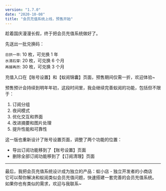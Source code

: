 ```yaml
---
version: "1.7.0"
date: "2020-10-08"
title: "会员充值系统上线，预售开始"
---
```


趁着国庆漫漫长假，终于把会员充值系统做好了。  

先送出一批兑换码：

`日拱一卒`: 10 枚，可兑换 1 年  
`水滴石穿`: 20 枚，可兑换 6 个月  
`再接再厉`: 30 枚，可兑换 3 个月  

充值入口在【账号设置】和【蚁阅锦囊】页面，预售期间仅需一折，欢迎体验~

预售预计会持续到明年年初，这段时间里，我会继续完善蚁阅的功能，包括但不限于：

1. 订阅分组
2. 夜间模式
3. 优化交互和界面
4. 改进摘要和图片处理
5. 提升性能和可靠性

这一版也重新设计了账号设置页面，调整了两个功能的位置：

- 导出订阅功能移到了【账号设置】页面
- 删除全部订阅功能移到了【订阅清理】页面

---

最后，我把会员充值系统设计成为独立的产品：蚁小店 - 独立开发者的小商店  
它可以帮你解决和蚁阅类似会员充值问题，快速搭建一套完善的会员充值系统。  
如果你也有类似的需求，欢迎与我联系~  
